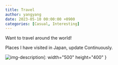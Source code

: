 ```yaml
---
title: Travel
author: yangyang
date: 2023-05-10 00:00:00 +0900
categories: [Casual, Interesting]
---
```


Want to travel around the world!

Places I have visited in Japan, update Continuously.

![img-description](/images/japantrip.jpg){: width="500" height="400" }
